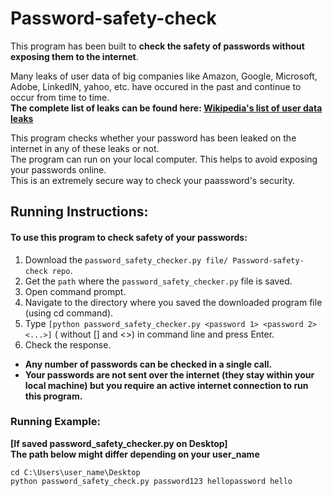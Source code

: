 # Password-safety-check  

This program has been built to **check the safety of passwords without exposing them to the internet**.   
  
Many leaks of user data of big companies like Amazon, Google, Microsoft, Adobe, LinkedIN, yahoo, etc. have occured in the past and continue to occur from time to time.   
**The complete list of leaks can be found here: [ Wikipedia's list of user data leaks](https://en.wikipedia.org/wiki/List_of_data_breaches)**  
  
This program checks whether your password has been leaked on the internet in any of these leaks or not.    
The program can run on your local computer. This helps to avoid exposing your passwords online.    
This is an extremely secure way to check your paassword's security.  
  

## Running Instructions:  

#### To use this program to check safety of your passwords:  

1)  Download the `password_safety_checker.py file/ Password-safety-check repo`.
2)  Get the `path` where the `password_safety_checker.py` file is saved.
3)  Open command prompt.
4)  Navigate to the directory where you saved the downloaded program file (using cd command).
5)  Type `[python password_safety_checker.py <password 1> <password 2> <...>]` ( without [] and <>) in command line and press Enter.
6)  Check the response.

*  **Any number of passwords can be checked in a single call.**  
*  **Your passwords are not sent over the internet (they stay within your local machine) but you require an active internet connection to run this program.**  
  
### Running Example:   
**[If saved password_safety_checker.py on Desktop]**  
**The path below might differ depending on your user_name**  
    
      
`cd C:\Users\user_name\Desktop`  
`python password_safety_check.py password123 hellopassword hello`  

